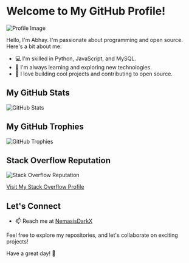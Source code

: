 # Welcome to My GitHub Profile!

![Profile Image](https://profile-48ks.onrender.com/image)

Hello, I'm Abhay. I'm passionate about programming and open source. Here's a bit about me:

- 💻 I'm skilled in Python, JavaScript, and MySQL.
- 🌱 I'm always learning and exploring new technologies.
- 🚀 I love building cool projects and contributing to open source.

## My GitHub Stats

![GitHub Stats](https://github-readme-stats.vercel.app/api?username=NemasisDarkX&show_icons=true&count_private=true&theme=react&bg_color=151515)

## My GitHub Trophies

![GitHub Trophies](https://github-profile-trophy.vercel.app/?username=NemasisDarkX&theme=juicyfresh&&title=Stars,Followers,Commit,PR,Repo,Issues&no-frame=true)

## Stack Overflow Reputation

![Stack Overflow Reputation](https://img.shields.io/stackexchange/stackoverflow/r/19911293?color=orange&label=reputation&logo=stackoverflow&style=for-the-badge&cacheSeconds=86400)

[Visit My Stack Overflow Profile](https://stackoverflow.com/users/19911293/abhay)

## Let's Connect

- 📫 Reach me at [NemasisDarkX](<abhayr07300@gmail.com>)

Feel free to explore my repositories, and let's collaborate on exciting projects!

Have a great day! 🚀

